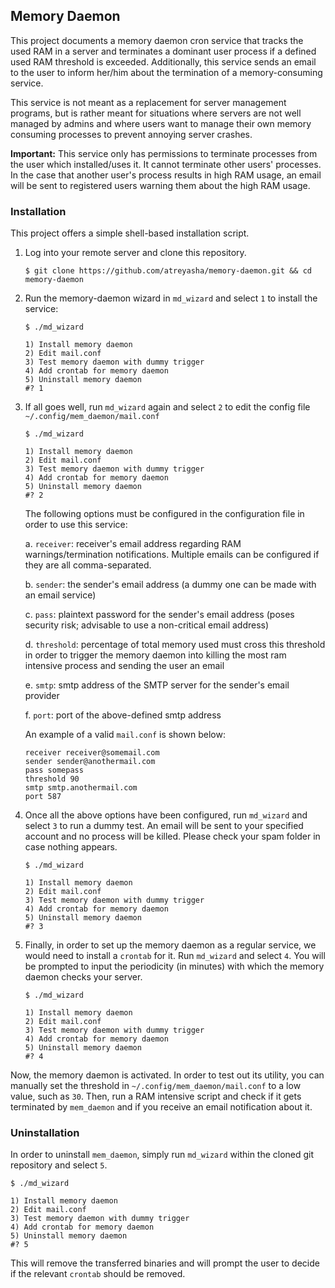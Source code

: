 ## Memory Daemon

This project documents a memory daemon cron service that tracks the used RAM in a server and terminates a dominant user process if a defined used RAM threshold is exceeded. Additionally, this service sends an email to the user to inform her/him about the termination of a memory-consuming service.

This service is not meant as a replacement for server management programs, but is rather meant for situations where servers are not well managed by admins and where users want to manage their own memory consuming processes to prevent annoying server crashes.

**Important:** This service only has permissions to terminate processes from the user which installed/uses it. It cannot terminate other users' processes. In the case that another user's process results in high RAM usage, an email will be sent to registered users warning them about the high RAM usage.

### Installation

This project offers a simple shell-based installation script.

1. Log into your remote server and clone this repository.

    ```shell
    $ git clone https://github.com/atreyasha/memory-daemon.git && cd memory-daemon
    ```
    
2. Run the memory-daemon wizard in `md_wizard` and select `1` to install the service:

    ```
    $ ./md_wizard

    1) Install memory daemon
    2) Edit mail.conf
    3) Test memory daemon with dummy trigger
    4) Add crontab for memory daemon
    5) Uninstall memory daemon
    #? 1
    ```

3. If all goes well, run `md_wizard` again and select `2` to edit the config file `~/.config/mem_daemon/mail.conf`

    ```
    $ ./md_wizard

    1) Install memory daemon
    2) Edit mail.conf
    3) Test memory daemon with dummy trigger
    4) Add crontab for memory daemon
    5) Uninstall memory daemon
    #? 2
    ```

    The following options must be configured in the configuration file in order to use this service:

    a. `receiver`: receiver's email address regarding RAM warnings/termination notifications. Multiple emails can be configured if they are all comma-separated.

    b. `sender`: the sender's email address (a dummy one can be made with an email service)

    c. `pass`: plaintext password for the sender's email address (poses security risk; advisable to use a non-critical email address)

    d. `threshold`: percentage of total memory used must cross this threshold in order to trigger the memory daemon into killing the most ram intensive process and sending the user an email

    e. `smtp`: smtp address of the SMTP server for the sender's email provider

    f. `port`: port of the above-defined smtp address

    An example of a valid `mail.conf` is shown below:

    ```
    receiver receiver@somemail.com
    sender sender@anothermail.com
    pass somepass
    threshold 90
    smtp smtp.anothermail.com
    port 587
    ```

4. Once all the above options have been configured, run `md_wizard` and select `3` to run a dummy test. An email will be sent to your specified account and no process will be killed. Please check your spam folder in case nothing appears.

    ```
    $ ./md_wizard

    1) Install memory daemon
    2) Edit mail.conf
    3) Test memory daemon with dummy trigger
    4) Add crontab for memory daemon
    5) Uninstall memory daemon
    #? 3
    ```
    
5. Finally, in order to set up the memory daemon as a regular service, we would need to install a `crontab` for it. Run `md_wizard` and select `4`. You will be prompted to input the periodicity (in minutes) with which the memory daemon checks your server. 

    ```
    $ ./md_wizard

    1) Install memory daemon
    2) Edit mail.conf
    3) Test memory daemon with dummy trigger
    4) Add crontab for memory daemon
    5) Uninstall memory daemon
    #? 4
    ```

Now, the memory daemon is activated. In order to test out its utility, you can manually set the threshold in `~/.config/mem_daemon/mail.conf` to a low value, such as `30`. Then, run a RAM intensive script and check if it gets terminated by `mem_daemon` and if you receive an email notification about it.

### Uninstallation

In order to uninstall `mem_daemon`, simply run `md_wizard` within the cloned git repository and select `5`.

```
$ ./md_wizard

1) Install memory daemon
2) Edit mail.conf
3) Test memory daemon with dummy trigger
4) Add crontab for memory daemon
5) Uninstall memory daemon
#? 5
```

This will remove the transferred binaries and will prompt the user to decide if the relevant `crontab` should be removed.
